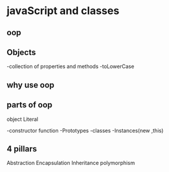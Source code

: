 # javaScript and classes

## oop 
## Objects
-collection of properties and methods
-toLowerCase

 ## why use oop 
 ## parts of oop
 object Literal

 -constructor function
 -Prototypes
 -classes
 -Instances(new ,this)

 ## 4 pillars
 Abstraction
 Encapsulation
 Inheritance
 polymorphism

